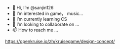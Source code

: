 - 👋 Hi, I’m @sanjin126
- 👀 I’m interested in game， music...
- 🌱 I’m currently learning CS
- 💞️ I’m looking to collaborate on ...
- 📫 How to reach me ...

<!---
sanjin126/sanjin126 is a ✨ special ✨ repository because its `README.md` (this file) appears on your GitHub profile.
You can click the Preview link to take a look at your changes.
--->

https://openkruise.io/zh/kruisegame/design-concept/
